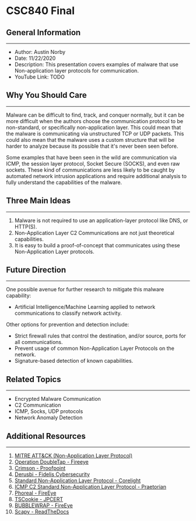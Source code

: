# CSC840 Final

## General Information

***

- Author: Austin Norby
- Date: 11/22/2020
- Description: This presentation covers examples of malware that use Non-application layer protocols for communication.
- YouTube Link: TODO

## Why You Should Care

***
  Malware can be difficult to find, track, and conquer normally, but it can be more difficult when the authors choose the communication protocol to be non-standard, or specifically non-application layer. This could mean that the malware is communicating via unstructured TCP or UDP packets. This could also mean that the malware uses a custom structure that will be harder to analyze because its possible that it's never been seen before.  

  Some examples that have been seen in the wild are communication via ICMP, the session layer protocol, Socket Secure (SOCKS), and even raw sockets. These kind of communications are less likely to be caught by automated network intrusion applications and require additional analysis to fully understand the capabilities of the malware.

## Three Main Ideas

***

  1. Malware is not required to use an application-layer protocol like DNS, or HTTP(S).
  2. Non-Application Layer C2 Communications are not just theoretical capabilities.
  3. It is easy to build a proof-of-concept that communicates using these Non-Application Layer protocols.

## Future Direction

***

One possible avenue for further research to mitigate this malware capability:  

- Artificial Intelligence/Machine Learning applied to network communications to classify network activity.  

Other options for prevention and detection include:

- Strict firewall rules that control the destination, and/or source, ports for all communications.
- Prevent usage of common Non-Application Layer Protocols on the network.
- Signature-based detection of known capabilities.

## Related Topics

***

- Encrypted Malware Communication
- C2 Communication
- ICMP, Socks, UDP protocols
- Network Anomaly Detection

## Additional Resources

***

  1. [MITRE ATT&CK (Non-Application Layer Protocol)](https://attack.mitre.org/techniques/T1095/)
  2. [Operation DoubleTap - Fireeye](https://www.fireeye.com/blog/threat-research/2014/11/operation_doubletap.html)
  3. [Crimson - Proofpoint](https://www.proofpoint.com/sites/default/files/proofpoint-operation-transparent-tribe-threat-insight-en.pdf)
  4. [Derusbi - Fidelis Cybersecurity](https://paper.seebug.org/papers/APT/APT_CyberCriminal_Campagin/2016/2016.02.29.Turbo_Campaign_Derusbi/TA_Fidelis_Turbo_1602_0.pdf)
  5. [Standard Non-Application Layer Protocol - Corelight](https://www.corelight.com/mitre-attack/c2/t1095-standard-non-application-layer-protocol/)
  6. [ICMP C2 Standard Non-Application Layer Protocol - Praetorian](https://www.praetorian.com/blog/icmp-c2-standard-non-application-layer-protocol-mitre-attack-t1095)
  7. [Phoreal - FireEye](https://www.fireeye.com/blog/threat-research/2017/05/cyber-espionage-apt32.html)
  8. [TSCookie - JPCERT](https://blogs.jpcert.or.jp/en/2019/09/tscookie-loader.html)
  9. [BUBBLEWRAP - FireEye](https://www.fireeye.com/blog/threat-research/2015/11/china-based-threat.html)
  10. [Scapy - ReadTheDocs](https://scapy.readthedocs.io)
